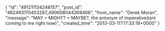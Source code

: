  {
   "id": "491211134248157",
   "post_id": "462493170453287_490608044308466",
   "from_name": "Derek Moran",
   "message": "MAY = MIGHT? = MAYBE?, the antonym of imperative(isnt coming to me right now)",
   "created_time": "2013-03-11T17:33:19+0000"
 }
